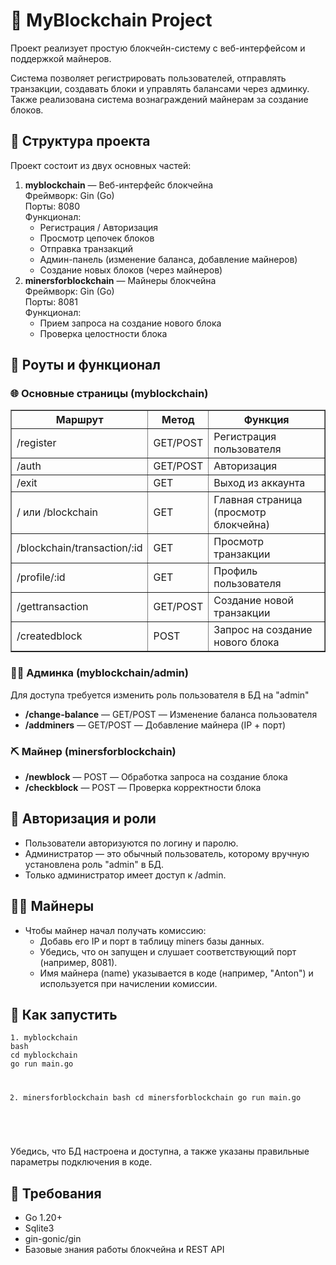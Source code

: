 
<!DOCTYPE html>
<html lang="ru">
<head>
  <meta charset="UTF-8" />
  <title>MyBlockchain Project</title>
</head>
<body>

<h1>🧾 MyBlockchain Project</h1>

<p>Проект реализует простую блокчейн-систему с веб-интерфейсом и поддержкой майнеров.</p>
<p>Система позволяет регистрировать пользователей, отправлять транзакции, создавать блоки и управлять балансами через админку. Также реализована система вознаграждений майнерам за создание блоков.</p>

<h2>📁 Структура проекта</h2>

<p>Проект состоит из двух основных частей:</p>

<ol>
  <li><strong>myblockchain</strong> — Веб-интерфейс блокчейна<br/>
    Фреймворк: Gin (Go)<br/>
    Порты: 8080<br/>
    Функционал:
    <ul>
      <li>Регистрация / Авторизация</li>
      <li>Просмотр цепочек блоков</li>
      <li>Отправка транзакций</li>
      <li>Админ-панель (изменение баланса, добавление майнеров)</li>
      <li>Создание новых блоков (через майнеров)</li>
    </ul>
  </li>

  <li><strong>minersforblockchain</strong> — Майнеры блокчейна<br/>
    Фреймворк: Gin (Go)<br/>
    Порты: 8081<br/>
    Функционал:
    <ul>
      <li>Прием запроса на создание нового блока</li>
      <li>Проверка целостности блока</li>
    </ul>
  </li>
</ol>

<h2>🧪 Роуты и функционал</h2>

<h3>🌐 Основные страницы (myblockchain)</h3>
<table border="1">
  <tr><th>Маршрут</th><th>Метод</th><th>Функция</th></tr>
  <tr><td>/register</td><td>GET/POST</td><td>Регистрация пользователя</td></tr>
  <tr><td>/auth</td><td>GET/POST</td><td>Авторизация</td></tr>
  <tr><td>/exit</td><td>GET</td><td>Выход из аккаунта</td></tr>
  <tr><td>/ или /blockchain</td><td>GET</td><td>Главная страница (просмотр блокчейна)</td></tr>
  <tr><td>/blockchain/transaction/:id</td><td>GET</td><td>Просмотр транзакции</td></tr>
  <tr><td>/profile/:id</td><td>GET</td><td>Профиль пользователя</td></tr>
  <tr><td>/gettransaction</td><td>GET/POST</td><td>Создание новой транзакции</td></tr>
  <tr><td>/createdblock</td><td>POST</td><td>Запрос на создание нового блока</td></tr>
</table>

<h3>👨‍💻 Админка (myblockchain/admin)</h3>
<p>Для доступа требуется изменить роль пользователя в БД на "admin"</p>
<ul>
  <li><strong>/change-balance</strong> — GET/POST — Изменение баланса пользователя</li>
  <li><strong>/addminers</strong> — GET/POST — Добавление майнера (IP + порт)</li>
</ul>

<h3>⛏️ Майнер (minersforblockchain)</h3>
<ul>
  <li><strong>/newblock</strong> — POST — Обработка запроса на создание блока</li>
  <li><strong>/checkblock</strong> — POST — Проверка корректности блока</li>
</ul>

<h2>🔐 Авторизация и роли</h2>
<ul>
  <li>Пользователи авторизуются по логину и паролю.</li>
  <li>Администратор — это обычный пользователь, которому вручную установлена роль "admin" в БД.</li>
  <li>Только администратор имеет доступ к /admin.</li>
</ul>

<h2>🧑‍🌾 Майнеры</h2>
<ul>
  <li>Чтобы майнер начал получать комиссию:
    <ul>
      <li>Добавь его IP и порт в таблицу miners базы данных.</li>
      <li>Убедись, что он запущен и слушает соответствующий порт (например, 8081).</li>
      <li>Имя майнера (name) указывается в коде (например, "Anton") и используется при начислении комиссии.</li>
    </ul>
  </li>
</ul>

<h2>🚀 Как запустить</h2>
<pre>
<code>1. myblockchain
bash
cd myblockchain
go run main.go

2. minersforblockchain
bash
cd minersforblockchain
go run main.go
</code>
</pre>

<p>Убедись, что БД настроена и доступна, а также указаны правильные параметры подключения в коде.</p>

<h2>🧰 Требования</h2>
<ul>
  <li>Go 1.20+</li>
  <li>Sqlite3</li>
  <li>gin-gonic/gin</li>
  <li>Базовые знания работы блокчейна и REST API</li>
</ul>

</body>
</html>
